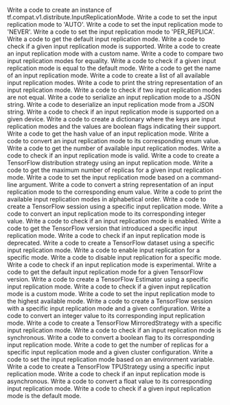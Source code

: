 Write a code to create an instance of tf.compat.v1.distribute.InputReplicationMode.
Write a code to set the input replication mode to 'AUTO'.
Write a code to set the input replication mode to 'NEVER'.
Write a code to set the input replication mode to 'PER_REPLICA'.
Write a code to get the default input replication mode.
Write a code to check if a given input replication mode is supported.
Write a code to create an input replication mode with a custom name.
Write a code to compare two input replication modes for equality.
Write a code to check if a given input replication mode is equal to the default mode.
Write a code to get the name of an input replication mode.
Write a code to create a list of all available input replication modes.
Write a code to print the string representation of an input replication mode.
Write a code to check if two input replication modes are not equal.
Write a code to serialize an input replication mode to a JSON string.
Write a code to deserialize an input replication mode from a JSON string.
Write a code to check if an input replication mode is supported on a given device.
Write a code to create a dictionary where the keys are input replication modes and the values are boolean flags indicating their support.
Write a code to get the hash value of an input replication mode.
Write a code to convert an input replication mode to its corresponding enum value.
Write a code to get the number of available input replication modes.
Write a code to check if an input replication mode is valid.
Write a code to create a TensorFlow distribution strategy using an input replication mode.
Write a code to get the maximum number of replicas for a given input replication mode.
Write a code to set the input replication mode based on a command-line argument.
Write a code to convert a string representation of an input replication mode to the corresponding enum value.
Write a code to print the available input replication modes in alphabetical order.
Write a code to create a TensorFlow session using a specific input replication mode.
Write a code to convert an input replication mode to its corresponding integer value.
Write a code to check if an input replication mode is enabled.
Write a code to get the TensorFlow version that introduced a specific input replication mode.
Write a code to check if an input replication mode is deprecated.
Write a code to create a TensorFlow dataset using a specific input replication mode.
Write a code to enable input replication for a specific mode.
Write a code to disable input replication for a specific mode.
Write a code to check if an input replication mode is experimental.
Write a code to get the default input replication mode for a given TensorFlow version.
Write a code to create a TensorFlow Estimator using a specific input replication mode.
Write a code to check if a given input replication mode is a custom mode.
Write a code to set the input replication mode to the highest available mode.
Write a code to create a TensorFlow session with a specific input replication mode and a given configuration.
Write a code to convert an integer value to its corresponding input replication mode.
Write a code to create a TensorFlow MirroredStrategy with a specific input replication mode.
Write a code to check if an input replication mode is synchronous.
Write a code to convert a boolean flag to its corresponding input replication mode.
Write a code to get the number of replicas for a specific input replication mode and a given cluster configuration.
Write a code to set the input replication mode based on an environment variable.
Write a code to create a TensorFlow TPUStrategy using a specific input replication mode.
Write a code to check if an input replication mode is asynchronous.
Write a code to convert a float value to its corresponding input replication mode.
Write a code to check if a given input replication mode is the default mode.